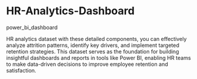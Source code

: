 # HR-Analytics-Dashboard
power_bi_dashboard

HR analytics dataset with these detailed components, you can effectively analyze attrition patterns, identify key drivers, and implement targeted retention strategies.
This dataset serves as the foundation for building insightful dashboards and reports in tools like Power BI, enabling HR teams to make data-driven decisions to improve employee retention and satisfaction.

